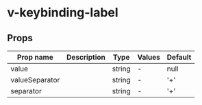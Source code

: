 # v-keybinding-label

## Props

| Prop name      | Description | Type   | Values | Default |
| -------------- | ----------- | ------ | ------ | ------- |
| value          |             | string | -      | null    |
| valueSeparator |             | string | -      | '+'     |
| separator      |             | string | -      | '+'     |
